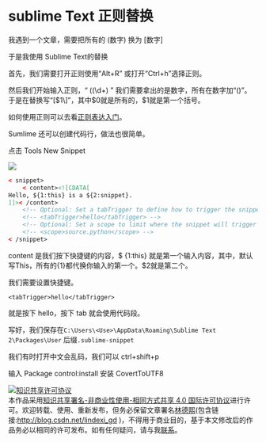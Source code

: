 
# sublime Text 正则替换


<!--more-->



<div id="toc"></div>

我遇到一个文章，需要把所有的 (数字)  换为 [数字]

于是我使用 Sublime Text的替换

首先，我们需要打开正则使用“Alt+R” 或打开“Ctrl+h”选择正则。

然后我们开始输入正则，“ \((\d+\) ” 我们需要拿出的是数字，所有在数字加“()”。于是在替换写“\[$1\]”，其中$0就是所有的，$1就是第一个括号。

如何使用正则可以去看[正则表达入门](http://lindexi.oschina.io/lindexi/post/正则表达式30分钟入门教程/)。

Sumlime 还可以创建代码行，做法也很简单。

点击 Tools   New Snippet 


![](http://7xqpl8.com1.z0.glb.clouddn.com/d021ae55-501f-4838-a9a0-f09ee95a83b82016121992723.jpg)


```xml
< snippet>
	< content><![CDATA[
Hello, ${1:this} is a ${2:snippet}.
]]>< /content>
	<!-- Optional: Set a tabTrigger to define how to trigger the snippet -->
	<!-- <tabTrigger>hello</tabTrigger> -->
	<!-- Optional: Set a scope to limit where the snippet will trigger -->
	<!-- <scope>source.python</scope> -->
< /snippet>

```

content 是我们按下快捷键的内容，\$ {1:this} 就是第一个输入内容，其中，默认写This，所有的{1}都代换你输入的第一个。\$2就是第二个。

我们需要设置快捷键。

`<tabTrigger>hello</tabTrigger>`

就是按下 hello，按下 tab 就会使用代码段。

写好，我们保存在`C:\Users\<Use>\AppData\Roaming\Sublime Text 2\Packages\User` 后缀`.sublime-snippet`


我们有时打开中文会乱码，我们可以 ctrl+shift+p

输入 Package  control:install 安装 CovertToUTF8





<a rel="license" href="http://creativecommons.org/licenses/by-nc-sa/4.0/"><img alt="知识共享许可协议" style="border-width:0" src="https://licensebuttons.net/l/by-nc-sa/4.0/88x31.png" /></a><br />本作品采用<a rel="license" href="http://creativecommons.org/licenses/by-nc-sa/4.0/">知识共享署名-非商业性使用-相同方式共享 4.0 国际许可协议</a>进行许可。欢迎转载、使用、重新发布，但务必保留文章署名[林德熙](http://blog.csdn.net/lindexi_gd)(包含链接:http://blog.csdn.net/lindexi_gd )，不得用于商业目的，基于本文修改后的作品务必以相同的许可发布。如有任何疑问，请与我[联系](mailto:lindexi_gd@163.com)。